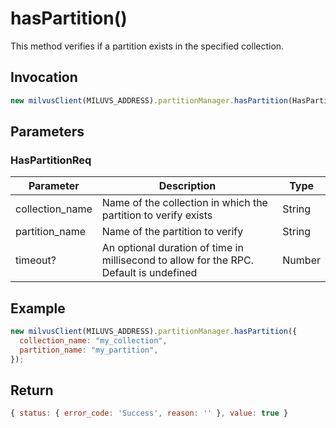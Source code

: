 # hasPartition()

This method verifies if a partition exists in the specified collection.

## Invocation

```javascript
new milvusClient(MILUVS_ADDRESS).partitionManager.hasPartition(HasPartitionReq);
```

## Parameters

### HasPartitionReq

| Parameter       | Description                                                                            | Type   |
| --------------- | -------------------------------------------------------------------------------------- | ------ |
| collection_name | Name of the collection in which the partition to verify exists                         | String |
| partition_name  | Name of the partition to verify                                                        | String |
| timeout?        | An optional duration of time in millisecond to allow for the RPC. Default is undefined | Number |

## Example

```javascript
new milvusClient(MILUVS_ADDRESS).partitionManager.hasPartition({
  collection_name: "my_collection",
  partition_name: "my_partition",
});
```

## Return

```javascript
{ status: { error_code: 'Success', reason: '' }, value: true }
```
